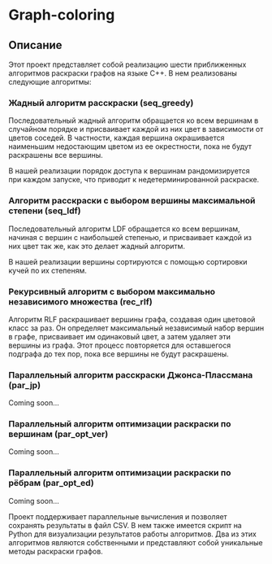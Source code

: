 # Graph-coloring
## Описание
Этот проект представляет собой реализацию шести приближенных алгоритмов раскраски графов на языке C++. В нем реализованы следующие алгоритмы:

### **Жадный алгоритм расскраски (seq_greedy)** 
Последовательный жадный алгоритм обращается ко всем вершинам в случайном порядке и присваивает каждой из них цвет в зависимости от цветов соседей. В частности, каждая вершина окрашивается наименьшим недостающим цветом из ее окрестности, пока не будут раскрашены все вершины.

В нашей реализации порядок доступа к вершинам рандомизируется при каждом запуске, что приводит к недетерминированной раскраске.

### **Алгоритм расскраски с выбором вершины максимальной степени (seq_ldf)** 
Последовательный алгоритм LDF обращается ко всем вершинам, начиная с вершин с наибольшей степенью, и присваивает каждой из них цвет так же, как это делает жадный алгоритм.

В нашей реализации вершины сортируются с помощью сортировки кучей по их степеням.

### **Рекурсивный алгоритм с выбором максимально независимого множества (rec_rlf)**
Алгоритм RLF раскрашивает вершины графа, создавая один цветовой класс за раз. Он определяет максимальный независимый набор вершин в графе, присваивает им одинаковый цвет, а затем удаляет эти вершины из графа. Этот процесс повторяется для оставшегося подграфа до тех пор, пока все вершины не будут раскрашены.

### **Параллельный алгоритм расскраски Джонса-Плассмана (par_jp)** 
Coming soon...

### **Параллельный алгоритм оптимизации раскраски по вершинам (par_opt_ver)** 
Coming soon...

### **Параллельный алгоритм оптимизации раскраски по рёбрам (par_opt_ed)** 
Coming soon...

Проект поддерживает параллельные вычисления и позволяет сохранять результаты в файл CSV. В нем также имеется скрипт на Python для визуализации результатов работы алгоритмов. Два из этих алгоритмов являются собственными и представляют собой уникальные методы раскраски графов. 